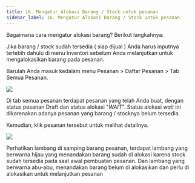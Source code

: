 ```yaml
---
title: 16. Mengatur Alokasi Barang / Stock untuk pesanan
sidebar_label: 16. Mengatur Alokasi Barang / Stock untuk pesanan
---
```

B﻿agaimana cara mengatur alokasi barang? Berikut langkahnya:

J﻿ika barang / stock sudah tersedia ( siap dijual ) Anda harus inputnya terlebih dahulu di menu Inventori sebelum Anda melanjutkan untuk mengalokasikan barang pada pesanan.

B﻿arulah Anda masuk kedalam menu Pesanan > Daftar Pesanan > Tab Semua Pesanan.

![](/img/mengatur-alokasi-barang-atau-stock-tab-semua-pesanan.png)

D﻿i tab semua pesanan terdapat pesanan yang telah A﻿nda buat, dengan status pesanan Draft dan status alokasi "*WAIT*". Status alokasi *wait* ini dikarenakan adanya pesanan yang barang / stocknya belum tersedia.

K﻿emudian, klik pesanan tersebut untuk melihat detailnya.

![](/img/mengatur-alokasi-barang-atau-stock.png)

P﻿erhatikan lambang di samping barang pesanan, terdapat lambang yang berwarna hijau yang menandakan barang sudah di alokasi karena stock sudah tersedia pada saat awal pembuatan pesanan. Dan lambang yang berwarna abu-abu, menandakan barang belum di alokasikan dan perlu di alokasikan untuk melanjutkan pesanan